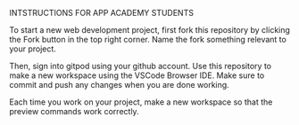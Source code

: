 INTSTRUCTIONS FOR APP ACADEMY STUDENTS

To start a new web development project, first fork this repository by clicking the Fork button in the top right corner. Name the fork something relevant to your project. 

Then, sign into gitpod using your github account. Use this repository to make a new workspace using the VSCode Browser IDE. Make sure to commit and push any changes when you are done working. 

Each time you work on your project, make a new workspace so that the preview commands work correctly. 
